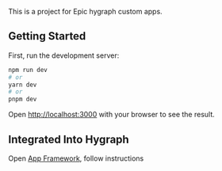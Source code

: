 This is a project for Epic hygraph custom apps.

## Getting Started

First, run the development server:

```bash
npm run dev
# or
yarn dev
# or
pnpm dev
```

Open [http://localhost:3000](http://localhost:3000) with your browser to see the result.

## Integrated Into Hygraph

Open [App Framework](https://hygraph.com/docs/app-framework/first-steps/overview), follow instructions
